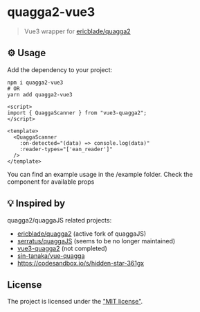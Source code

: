 # quagga2-vue3

> Vue3 wrapper for [ericblade/quagga2](https://github.com/ericblade/quagga2)

## ⚙️ Usage

Add the dependency to your project:

```shell
npm i quagga2-vue3
# OR
yarn add quagga2-vue3
```

```
<script>
import { QuaggaScanner } from "vue3-quagga2";
</script>

<template>
  <QuaggaScanner
    :on-detected="(data) => console.log(data)"
    :reader-types="['ean_reader']"
  />
</template>
```

You can find an example usage in the /example folder. Check the component for available props

## 💡 Inspired by

quagga2/quaggaJS related projects:

- [ericblade/quagga2](https://github.com/ericblade/quagga2) (active fork of quaggaJS)
- [serratus/quaggaJS](https://github.com/serratus/quaggaJS) (seems to be no longer maintained)
- [vue3-quagga2](https://github.com/florianrusch/vue3-quagga2) (not completed)
- [sin-tanaka/vue-quagga](https://github.com/sin-tanaka/vue-quagga)
- <https://codesandbox.io/s/hidden-star-361gx>

## License

The project is licensed under the ["MIT license"](./LICENSE).
